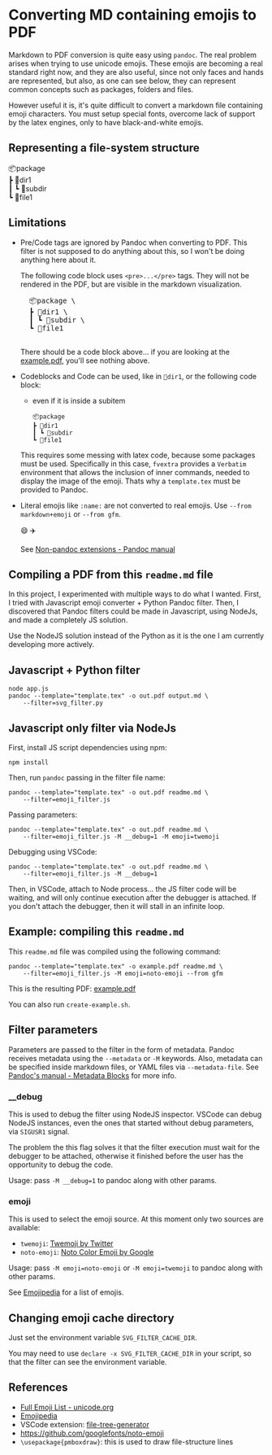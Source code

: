 # Converting MD containing emojis to PDF

Markdown to PDF conversion is quite easy using `pandoc`.
The real problem arises when trying to use unicode emojis.
These emojis are becoming a real standard right now,
and they are also useful, since not only faces and hands
are represented, but also, as one can see below, they
can represent common concepts such as packages, folders
and files.

However useful it is, it's quite difficult to convert
a markdown file containing emoji characters. You must
setup special fonts, overcome lack of support by the
latex engines, only to have black-and-white emojis.

## Representing a file-system structure

📦package \
┣ 📂dir1 \
┃ ┗ 📂subdir \
┗ 📜file1

## Limitations

- Pre/Code tags are ignored by Pandoc when converting to PDF.
    This filter is not supposed to do anything about this,
    so I won't be doing anything here about it.

    The following code block uses `<pre>...</pre>` tags.
    They will not be rendered in the PDF, but are visible in the
    markdown visualization.

    <pre>
    📦package \
    ┣ 📂dir1 \
    ┃ ┗ 📂subdir \
    ┗ 📜file1
    </pre>

    There should be a code block above... if you are looking at the [example.pdf](example.pdf),
    you'll see nothing above.

- Codeblocks and Code can be used, like in `📂dir1`, or the following code block:

    - even if it is inside a subitem

          📦package
          ┣ 📂dir1
          ┃ ┗ 📂subdir
          ┗ 📜file1

    This requires some messing with latex code, because some packages
    must be used. Specifically in this case, `fvextra` provides a
    `Verbatim` environment that allows the inclusion of inner commands,
    needed to display the image of the emoji. Thats why a `template.tex`
    must be provided to Pandoc.

- Literal emojis like `:name:` are not converted to real emojis.
    Use `--from markdown+emoji` or `--from gfm`.

    :smile: :airplane:

    See [Non-pandoc extensions - Pandoc manual](https://pandoc.org/MANUAL.html#non-pandoc-extensions)

## Compiling a PDF from this `readme.md` file

In this project, I experimented with multiple ways to
do what I wanted. First, I tried with Javascript emoji
converter + Python Pandoc filter. Then, I discovered
that Pandoc filters could be made in Javascript,
using NodeJs, and made a completely JS solution.

Use the NodeJS solution instead of the Python as
it is the one I am currently developing more actively.

## Javascript + Python filter

    node app.js
    pandoc --template="template.tex" -o out.pdf output.md \
        --filter=svg_filter.py

## Javascript only filter via NodeJs

First, install JS script dependencies using npm:

    npm install

Then, run `pandoc` passing in the filter file name:

    pandoc --template="template.tex" -o out.pdf readme.md \
        --filter=emoji_filter.js

Passing parameters:

    pandoc --template="template.tex" -o out.pdf readme.md \
        --filter=emoji_filter.js -M __debug=1 -M emoji=twemoji

Debugging using VSCode:

    pandoc --template="template.tex" -o out.pdf readme.md \
        --filter=emoji_filter.js -M __debug=1

Then, in VSCode, attach to Node process... the JS filter code will be waiting,
and will only continue execution after the debugger is attached. If you don't attach
the debugger, then it will stall in an infinite loop.

## Example: compiling this `readme.md`

This `readme.md` file was compiled using the following command:

    pandoc --template="template.tex" -o example.pdf readme.md \
        --filter=emoji_filter.js -M emoji=noto-emoji --from gfm

This is the resulting PDF: [example.pdf](example.pdf)

You can also run `create-example.sh`.

## Filter parameters

Parameters are passed to the filter in the form of metadata.
Pandoc receives metadata using the `--metadata` or `-M` keywords.
Also, metadata can be specified inside markdown files, or YAML
files via `--metadata-file`. See [Pandoc's manual - Metadata Blocks](https://pandoc.org/MANUAL.html#metadata-blocks)
for more info.

### __debug

This is used to debug the filter using NodeJS inspector.
VSCode can debug NodeJS instances, even the ones that started
without debug parameters, via `SIGUSR1` signal.

The problem the this flag solves it that the filter
execution must wait for the debugger to be attached,
otherwise it finished before the user has the opportunity
to debug the code.

Usage: pass `-M __debug=1` to pandoc along with other params.

### emoji

This is used to select the emoji source.
At this moment only two sources are available:

- `twemoji`: [Twemoji by Twitter](https://twemoji.twitter.com/)
- `noto-emoji`: [Noto Color Emoji by Google](https://www.google.com/get/noto/help/emoji/)

Usage: pass `-M emoji=noto-emoji` or `-M emoji=twemoji` to pandoc along with other params.

See [Emojipedia](https://emojipedia.org/) for a list of emojis.

## Changing emoji cache directory

Just set the environment variable `SVG_FILTER_CACHE_DIR`.

You may need to use `declare -x SVG_FILTER_CACHE_DIR` in your script,
so that the filter can see the environment variable.

## References

- [Full Emoji List - unicode.org](https://unicode.org/emoji/charts/full-emoji-list.html)
- [Emojipedia](https://emojipedia.org/microsoft/)
- VSCode extension: [file-tree-generator](https://marketplace.visualstudio.com/items?itemName=Shinotatwu-DS.file-tree-generator)
- https://github.com/googlefonts/noto-emoji
- `\usepackage{pmboxdraw}`: this is used to draw file-structure lines
